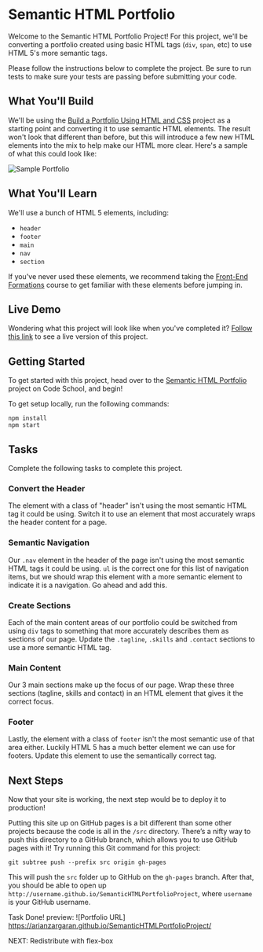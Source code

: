 # Semantic HTML Portfolio

Welcome to the Semantic HTML Portfolio Project! For this project, we'll be converting a portfolio created using basic HTML tags (`div`, `span`, etc) to use HTML 5's more semantic tags.

Please follow the instructions below to complete the project. Be sure to run tests to make sure your tests are passing before submitting your code.

## What You'll Build

We'll be using the [Build a Portfolio Using HTML and CSS](https://www.codeschool.com/projects/build-a-portfolio-using-html-and-css) project as a starting point and converting it to use semantic HTML elements. The result won't look that different than before, but this will introduce a few new HTML elements into the mix to help make our HTML more clear. Here's a sample of what this could look like:

![Sample Portfolio](http://courseware.codeschool.com.s3.amazonaws.com/projects/semantic-html-portfolio-project.png)


## What You'll Learn

We'll use a bunch of HTML 5 elements, including:

- `header`
- `footer`
- `main`
- `nav`
- `section`

If you've never used these elements, we recommend taking the [Front-End Formations](https://www.codeschool.com/courses/front-end-formations) course to get familiar with these elements before jumping in.

## Live Demo

Wondering what this project will look like when you've completed it? [Follow this link](https://codeschool-project-demos.github.io/SemanticHTMLPortfolioProject/) to see a live version of this project.


## Getting Started

To get started with this project, head over to the [Semantic HTML Portfolio](https://www.codeschool.com/projects/semantic-html-portfolio-project) project on Code School, and begin!

To get setup locally, run the following commands:

```
npm install
npm start
```

## Tasks

Complete the following tasks to complete this project.

### Convert the Header

The element with a class of "header" isn't using the most semantic HTML tag it could be using. Switch it to use an element that most accurately wraps the header content for a page.

### Semantic Navigation

Our `.nav` element in the header of the page isn't using the most semantic HTML tags it could be using. `ul` is the correct one for this list of navigation items, but we should wrap this element with a more semantic element to indicate it is a navigation. Go ahead and add this.

### Create Sections

Each of the main content areas of our portfolio could be switched from using `div` tags to something that more accurately describes them as sections of our page. Update the `.tagline`, `.skills` and `.contact` sections to use a more semantic HTML tag.

### Main Content

Our 3 main sections make up the focus of our page. Wrap these three sections (tagline, skills and contact) in an HTML element that gives it the correct focus.

### Footer

Lastly, the element with a class of `footer` isn't the most semantic use of that area either. Luckily HTML 5 has a much better element we can use for footers. Update this element to use the semantically correct tag.

## Next Steps

Now that your site is working, the next step would be to deploy it to production!

Putting this site up on GitHub pages is a bit different than some other projects because the code is all in the `/src` directory. There’s a nifty way to push this directory to a GitHub branch, which allows you to use GitHub pages with it! Try running this Git command for this project:

```
git subtree push --prefix src origin gh-pages
```

This will push the `src` folder up to GitHub on the `gh-pages` branch. After that, you should be able to open up `http://username.github.io/SemanticHTMLPortfolioProject`, where `username` is your GitHub username.

Task Done! preview: ![Portfolio URL] https://arianzargaran.github.io/SemanticHTMLPortfolioProject/

NEXT: Redistribute with flex-box
